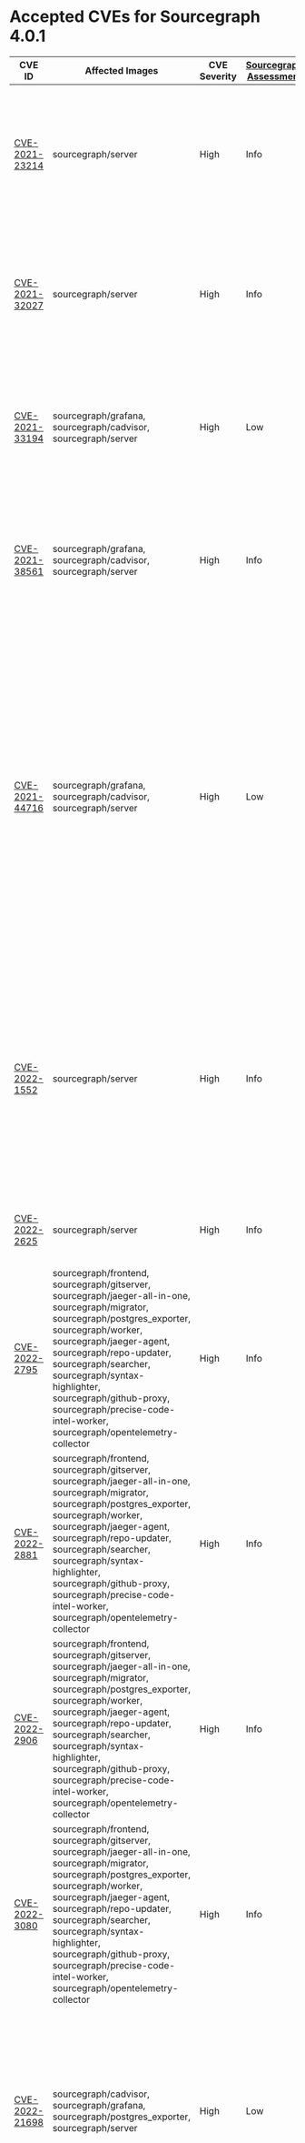 # Accepted CVEs for Sourcegraph 4.0.1

| CVE ID                                                                      | Affected Images                                                                                                                                                                                                                                                                                                                | CVE Severity | [Sourcegraph Assessment](../../../engineering/dev/policies/vulnerability-management-policy.md#severity-levels) | Details                                                                                                                                                                                                                                                                                                                                                                                                  |
| --------------------------------------------------------------------------- | ------------------------------------------------------------------------------------------------------------------------------------------------------------------------------------------------------------------------------------------------------------------------------------------------------------------------------ | ------------ | -------------------------------------------------------------------------------------------------------------- | -------------------------------------------------------------------------------------------------------------------------------------------------------------------------------------------------------------------------------------------------------------------------------------------------------------------------------------------------------------------------------------------------------- |
| [CVE-2021-23214](https://github.com/advisories/GHSA-467w-rrqc-395f)         | sourcegraph/server                                                                                                                                                                                                                                                                                                             | High         | Info                                                                                                           | Some vulnerability scanners fingerprint this image as containing PostgreSQL 12.9, while the image actually contains 12.10. This finding is a false positive.                                                                                                                                                                                                                                             |
| [CVE-2021-32027](https://github.com/advisories/GHSA-8rj6-p58w-wpr2)         | sourcegraph/server                                                                                                                                                                                                                                                                                                             | High         | Info                                                                                                           | Some vulnerability scanners fingerprint this image as containing PostgreSQL 12.7, while the image actually contains 12.10. This finding is a false positive.                                                                                                                                                                                                                                             |
| [CVE-2021-33194](https://nvd.nist.gov/vuln/detail/CVE-2021-33194)           | sourcegraph/grafana, sourcegraph/cadvisor, sourcegraph/server                                                                                                                                                                                                                                                                  | High         | Low                                                                                                            | The CVE affects HTML parsers, specifically the `ParseFragment` function. The affected dependencies don't [use the function](https://sourcegraph.com/search?q=context:global+repo:google/cadvisor%7Cgrafana/grafana%24+ParseFragment&patternType=lucky) nor [import the library](https://sourcegraph.com/search?q=context:global+repo:google/cadvisor%7Cgrafana/grafana%24+x/net/html&patternType=lucky). |
| [CVE-2021-38561](https://access.redhat.com/security/cve/CVE-2021-38561)     | sourcegraph/grafana, sourcegraph/cadvisor, sourcegraph/server                                                                                                                                                                                                                                                                  | High         | Info                                                                                                           | The CVE affects application parsing language tag using the affected library. [Neither of the Sourcegraph dependencies use `x/text` to parse arbitrary language tags](https://sourcegraph.com/search?q=context:global+repo:google/cadvisor%7Cgrafana/grafana%24+x/text&patternType=literal).                                                                                                              |
| [CVE-2021-44716](https://nvd.nist.gov/vuln/detail/CVE-2021-44716)           | sourcegraph/grafana, sourcegraph/cadvisor, sourcegraph/server                                                                                                                                                                                                                                                                  | High         | Low                                                                                                            | In certain conditions, the monitoring functionality packaged with Sourcegraph (Grafana and cAdvisor) could be rendered temporarily inoperable via specially crafted HTTP/2 requests. Exploiting this vulnerability requires administrator-level access, and does not affect the core Sourcegraph functionality. Sourcegraph does not consider this issue a viable security threat to the product.        |
| [CVE-2022-1552](https://www.postgresql.org/support/security/CVE-2022-1552/) | sourcegraph/server                                                                                                                                                                                                                                                                                                             | High         | Info                                                                                                           | The vulnerability affects Postgres servers with multiple users where one user can bypass authorization controls and execute commands under a superuser identity. Sourcegraph runs Postgres with only the sg user, making the application not affected by this vulnerability.                                                                                                                             |
| [CVE-2022-2625](https://nvd.nist.gov/vuln/detail/CVE-2022-2625)             | sourcegraph/server                                                                                                                                                                                                                                                                                                             | High         | Info                                                                                                           | Sourcegraph's default permissions model means it is not vulnerable to this issue.                                                                                                                                                                                                                                                                                                                        |
| [CVE-2022-2795](https://github.com/advisories/GHSA-9mq2-v988-m7mr)          | sourcegraph/frontend, sourcegraph/gitserver, sourcegraph/jaeger-all-in-one, sourcegraph/migrator, sourcegraph/postgres_exporter, sourcegraph/worker, sourcegraph/jaeger-agent, sourcegraph/repo-updater, sourcegraph/searcher, sourcegraph/syntax-highlighter, sourcegraph/github-proxy, sourcegraph/precise-code-intel-worker, sourcegraph/opentelemetry-collector | High         | Info                                                                                                           | A dependency bundled with Sourcegraph is vulnerable to denial of service attacks when configured in a specific way. Sourcegraph does not use this dependency in a way that renders it vulnerable to this issue.                                                                                                                                                                                          |
| [CVE-2022-2881](https://github.com/advisories/GHSA-gjh8-h6gp-pqgr)          | sourcegraph/frontend, sourcegraph/gitserver, sourcegraph/jaeger-all-in-one, sourcegraph/migrator, sourcegraph/postgres_exporter, sourcegraph/worker, sourcegraph/jaeger-agent, sourcegraph/repo-updater, sourcegraph/searcher, sourcegraph/syntax-highlighter, sourcegraph/github-proxy, sourcegraph/precise-code-intel-worker, sourcegraph/opentelemetry-collector | High         | Info                                                                                                           | Some scanners incorrectly report our images as affected by this CVE – we are running a version of the affected software (9.16) that is not affected by this issue.                                                                                                                                                                                                                                       |
| [CVE-2022-2906](https://github.com/advisories/GHSA-pqxc-54m5-8r8m)          | sourcegraph/frontend, sourcegraph/gitserver, sourcegraph/jaeger-all-in-one, sourcegraph/migrator, sourcegraph/postgres_exporter, sourcegraph/worker, sourcegraph/jaeger-agent, sourcegraph/repo-updater, sourcegraph/searcher, sourcegraph/syntax-highlighter, sourcegraph/github-proxy, sourcegraph/precise-code-intel-worker, sourcegraph/opentelemetry-collector | High         | Info                                                                                                           | Some scanners incorrectly report our images as affected by this CVE – we are running a version of the affected software (9.16) that is not affected by this issue.                                                                                                                                                                                                                                       |
| [CVE-2022-3080](https://github.com/advisories/GHSA-7mrh-jrcg-wc76)          | sourcegraph/frontend, sourcegraph/gitserver, sourcegraph/jaeger-all-in-one, sourcegraph/migrator, sourcegraph/postgres_exporter, sourcegraph/worker, sourcegraph/jaeger-agent, sourcegraph/repo-updater, sourcegraph/searcher, sourcegraph/syntax-highlighter, sourcegraph/github-proxy, sourcegraph/precise-code-intel-worker, sourcegraph/opentelemetry-collector | High         | Info                                                                                                           | A dependency bundled with Sourcegraph is vulnerable to denial of service attacks when configured in a specific way. Sourcegraph does not use this dependency in a way that renders it vulnerable to this issue.                                                                                                                                                                                          |
| [CVE-2022-21698](https://nvd.nist.gov/vuln/detail/CVE-2022-21698)           | sourcegraph/cadvisor, sourcegraph/grafana, sourcegraph/postgres_exporter, sourcegraph/server                                                                                                                                                                                                                                   | High         | Low                                                                                                            | The vulnerability affects several third party images shipped with Sourcegraph. However, it doesn't affect Sourcegraph services dirtectly and the third party services are not exposed via HTTP. Sourcegraph is not vulnerable to this vulnerability.                                                                                                                                                     |
| [CVE-2022-27191](https://nvd.nist.gov/vuln/detail/CVE-2022-27191)           | caddy, sourcegraph/grafana, sourcegraph/prometheus, sourcegraph/server                                                                                                                                                                                                                                                         | High         | Info                                                                                                           | This vulnerability impacts SSH servers using the affected dependency. None of the affected images have ssh servers, much less using the dependency. Sourcegraph is not affected by this issue.                                                                                                                                                                                                           |
| [CVE-2022-27664](https://github.com/advisories/GHSA-69cg-p879-7622)         | sourcegraph/cadvisor, sourcegraph/prometheus, sourcegraph/grafana, sourcegraph/jaeger-all-in-one, sourcegraph/minio, sourcegraph/indexed-searcher, sourcegraph/server, caddy, sourcegraph/jaeger-agent, sourcegraph/search-indexer                                                                                             | High         | Low                                                                                                            | This is a denial of service vulnerability that could affect the availability of Sourcegraph services in specific situations. As Sourcegraph is run as an internal service, our assessment of the severity of this issue is Low.                                                                                                                                                                          |
| [CVE-2022-37315](https://nvd.nist.gov/vuln/detail/CVE-2022-37315)           | sourcegraph/frontend, sourcegraph/gitserver, sourcegraph/migrator, sourcegraph/precise-code-intel-worker, sourcegraph/repo-updater, sourcegraph/searcher, sourcegraph/server, sourcegraph/sg, sourcegraph/symbols, sourcegraph/worker                                                                                          | High         | Info                                                                                                           | This issue does not affect our GraphQL API. Users are only allowed to fully control GraphQL requests through the API console, which [properly sanitizes the queries](https://sourcegraph.sourcegraph.com/github.com/sourcegraph/sourcegraph/-/blob/cmd/frontend/graphqlbackend/rate_limit.go?L54:34).                                                                                                    |
| [CVE-2022-38177](https://github.com/advisories/GHSA-5vfq-rv44-c5ff)         | sourcegraph/frontend, sourcegraph/gitserver, sourcegraph/jaeger-all-in-one, sourcegraph/migrator, sourcegraph/postgres_exporter, sourcegraph/worker, sourcegraph/jaeger-agent, sourcegraph/repo-updater, sourcegraph/searcher, sourcegraph/syntax-highlighter, sourcegraph/github-proxy, sourcegraph/precise-code-intel-worker, sourcegraph/opentelemetry-collector | High         | Info                                                                                                           | A dependency bundled with Sourcegraph is vulnerable to denial of service attacks when configured in a specific way. Sourcegraph does not use this dependency in a way that renders it vulnerable to this issue.                                                                                                                                                                                          |
| [CVE-2022-38178](https://github.com/advisories/GHSA-349w-cgp3-287r)         | sourcegraph/frontend, sourcegraph/gitserver, sourcegraph/jaeger-all-in-one, sourcegraph/migrator, sourcegraph/postgres_exporter, sourcegraph/worker, sourcegraph/jaeger-agent, sourcegraph/repo-updater, sourcegraph/searcher, sourcegraph/syntax-highlighter, sourcegraph/github-proxy, sourcegraph/precise-code-intel-worker, sourcegraph/opentelemetry-collector | High         | Info                                                                                                           | A dependency bundled with Sourcegraph is vulnerable to denial of service attacks when configured in a specific way. Sourcegraph does not use this dependency in a way that renders it vulnerable to this issue.                                                                                                                                                                                          |
| [CVE-2022-40674](https://github.com/advisories/GHSA-2vq2-xc55-3j5m)         | sourcegraph/cadvisor, sourcegraph/search-indexer                                                                                                                                                                                                                                                                               | High         | Info                                                                                                           | This vulnerability affects a dependency of cAdvisor. cAdvisor itself does not use the vulnerable functionality, and is therefore not affected by the issue. It also affects our search-indexer image but Zoekt does not parse XML thus not being vulnerable to the issue.                                                                                                                                |
| [CVE-2022-43565](https://github.com/advisories/GHSA-gwc9-m7rh-j2ww)         | sourcegraph/server, sourcegraph/prometheus, sourcegraph/grafana                                                                                                                                                                                                                                                                | High         | Info                                                                                                           | This vulnerability is reported in dependencies included by Sourcegraph. Sourcegraph itself doesn't use the vulnerable functionality, and is therefore not affected by the issue.                                                                                                                                                                                                                         |
| [CVE-2022-37434](https://www.cve.org/CVERecord?id=CVE-2022-37434)           | caddy                                                                                                                                                                                                                                                                                                                          | High         | Low                                                                                                            | This vulnerability affects zlib, specifically the inflateGetHeader function. We use caddy as a reverse proxy and it does not process compressed files for Sourceraph. There is also no indication that caddy is vulnerable at all, similarly to NodeJS for the same vulnerability.                                                                                                                       |
